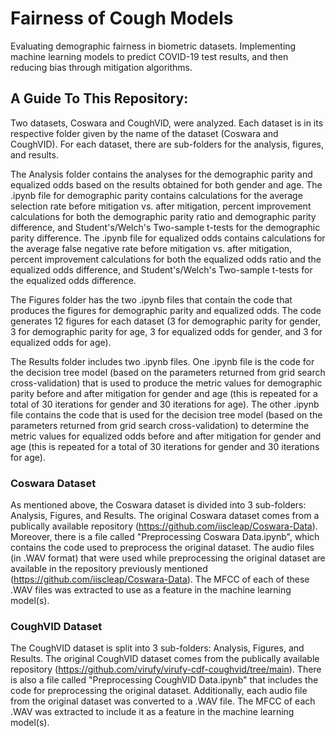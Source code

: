 # Fairness of Cough Models
Evaluating demographic fairness in biometric datasets. Implementing machine learning models to predict COVID-19 test results, and then reducing bias through mitigation algorithms.

## A Guide To This Repository:
Two datasets, Coswara and CoughVID, were analyzed. Each dataset is in its respective folder given by the name of the dataset (Coswara and CoughVID). For each dataset, there are sub-folders for the analysis, figures, and results.

The Analysis folder contains the analyses for the demographic parity and equalized odds based on the results obtained for both gender and age. The .ipynb file for demographic parity contains calculations for the average selection rate before mitigation vs. after mitigation, percent improvement calculations for both the demographic parity ratio and demographic parity difference, and Student's/Welch's Two-sample t-tests for the demographic parity difference. The .ipynb file for equalized odds contains calculations for the average false negative rate before mitigation vs. after mitigation, percent improvement calculations for both the equalized odds ratio and the equalized odds difference, and Student's/Welch's Two-sample t-tests for the equalized odds difference.

The Figures folder has the two .ipynb files that contain the code that produces the figures for demographic parity and equalized odds. The code generates 12 figures for each dataset (3 for demographic parity for gender, 3 for demographic parity for age, 3 for equalized odds for gender, and 3 for equalized odds for age).

The Results folder includes two .ipynb files. One .ipynb file is the code for the decision tree model (based on the parameters returned from grid search cross-validation) that is used to produce the metric values for demographic parity before and after mitigation for gender and age (this is repeated for a total of 30 iterations for gender and 30 iterations for age). The other .ipynb file contains the code that is used for the decision tree model (based on the parameters returned from grid search cross-validation) to determine the metric values for equalized odds before and after mitigation for gender and age (this is repeated for a total of 30 iterations for gender and 30 iterations for age).


### Coswara Dataset
As mentioned above, the Coswara dataset is divided into 3 sub-folders: Analysis, Figures, and Results. The original Coswara dataset comes from a publically available repository (https://github.com/iiscleap/Coswara-Data). Moreover, there is a file called "Preprocessing Coswara Data.ipynb", which contains the code used to preprocess the original dataset. The audio files (in .WAV format) that were used while preprocessing the original dataset are available in the repository previously mentioned (https://github.com/iiscleap/Coswara-Data). The MFCC of each of these .WAV files was extracted to use as a feature in the machine learning model(s).


### CoughVID Dataset
The CoughVID dataset is split into 3 sub-folders: Analysis, Figures, and Results. The original CoughVID dataset comes from the publically available repository (https://github.com/virufy/virufy-cdf-coughvid/tree/main). There is also a file called "Preprocessing CoughVID Data.ipynb" that includes the code for preprocessing the original dataset. Additionally, each audio file from the original dataset was converted to a .WAV file. The MFCC of each .WAV was extracted to include it as a feature in the machine learning model(s).
